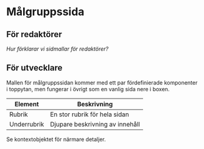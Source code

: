 # Målgruppssida

## För redaktörer

*Hur förklarar vi sidmallar för redaktörer?*

## För utvecklare

Mallen för målgruppssidan kommer med ett par fördefinierade komponenter i toppytan, men fungerar i övrigt som en vanlig sida nere
i boxen.

| Element     | Beskrivning                     |
|-------------|---------------------------------|
| Rubrik      | En stor rubrik för hela sidan   |
| Underrubrik | Djupare beskrivning av innehåll |

Se kontextobjektet för närmare detaljer.
